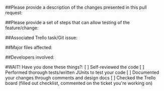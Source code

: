 ##Please provide a description of the changes presented in this pull request:


##Please provide a set of steps that can allow testing of the feature/change:


##Associated Trello task/Git issue:


##Major files affected:


##Developers involved:


#WAIT! Have you done these things?:
[ ] Self-reviewed the code
[ ] Performed thorough tests/written JUnits to test your code
[ ] Documented your changes through comments and design docs
[ ] Checked the Trello board (filled out checklist, commented on the ticket you're working on)
